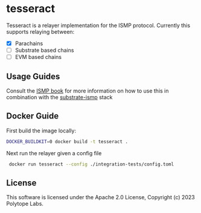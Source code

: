 # tesseract

Tesseract is a relayer implementation for the ISMP protocol. Currently this supports relaying between:

- [x] Parachains
- [ ] Substrate based chains
- [ ] EVM based chains

## Usage Guides

Consult the [ISMP book](https://substrate-ismp.polytope.technology) for more information on how to use this in combination with the [substrate-ismp](https://github.com/polytope-labs/substrate-ismp) stack

## Docker Guide

First build the image locally:

```bash
DOCKER_BUILDKIT=0 docker build -t tesseract .
```

Next run the relayer given a config file

```bash
 docker run tesseract --config ./integration-tests/config.toml
```

## License

This software is licensed under the Apache 2.0 License, Copyright (c) 2023 Polytope Labs.